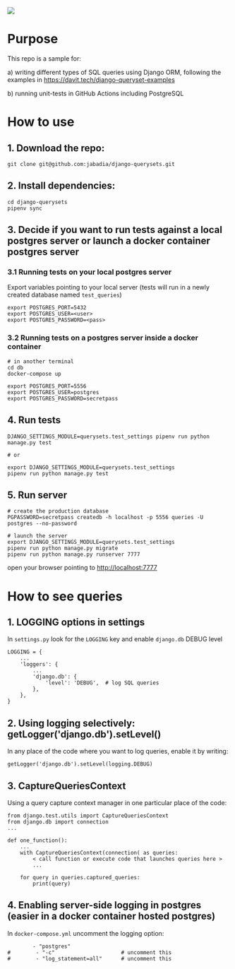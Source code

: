 ![](https://github.com/jabadia/django-querysets/workflows/run%20unit%20tests/badge.svg)

# Purpose
This repo is a sample for:

a) writing different types of SQL queries using Django ORM, following the examples in https://davit.tech/django-queryset-examples

b) running unit-tests in GitHub Actions including PostgreSQL

# How to use

## 1. Download the repo:
```
git clone git@github.com:jabadia/django-querysets.git
```

## 2. Install dependencies:
```
cd django-querysets
pipenv sync
```

## 3. Decide if you want to run tests against a local postgres server or launch a docker container postgres server

### 3.1 Running tests on your local postgres server

Export variables pointing to your local server (tests will run in a newly created database named `test_queries`)
```
export POSTGRES_PORT=5432
export POSTGRES_USER=<user>
export POSTGRES_PASSWORD=<pass>
```

### 3.2 Running tests on a postgres server inside a docker container

```
# in another terminal
cd db
docker-compose up
```

```
export POSTGRES_PORT=5556
export POSTGRES_USER=postgres
export POSTGRES_PASSWORD=secretpass
```
 
## 4. Run tests
```
DJANGO_SETTINGS_MODULE=querysets.test_settings pipenv run python manage.py test

# or

export DJANGO_SETTINGS_MODULE=querysets.test_settings
pipenv run python manage.py test
```

## 5. Run server
```
# create the production database
PGPASSWORD=secretpass createdb -h localhost -p 5556 queries -U postgres --no-password

# launch the server
export DJANGO_SETTINGS_MODULE=querysets.test_settings  
pipenv run python manage.py migrate
pipenv run python manage.py runserver 7777

```
open your browser pointing to [http://localhost:7777](http://localhost:7777)


# How to see queries

## 1. LOGGING options in settings
In `settings.py` look for the `LOGGING` key and enable `django.db` DEBUG level
```
LOGGING = {
    ...
    'loggers': {
        ...
        'django.db': {
            'level': 'DEBUG',  # log SQL queries
        },
    },
}
```

## 2. Using logging selectively: getLogger('django.db').setLevel()
In any place of the code where you want to log queries, enable it by writing:

```
getLogger('django.db').setLevel(logging.DEBUG)
```

## 3. CaptureQueriesContext
Using a query capture context manager in one particular place of the code:

```
from django.test.utils import CaptureQueriesContext
from django.db import connection
...

def one_function():
    ...
    with CaptureQueriesContext(connection( as queries:
        < call function or execute code that launches queries here >
        ...

    for query in queries.captured_queries:
        print(query)
```

## 4. Enabling server-side logging in postgres (easier in a docker container hosted postgres)

In `docker-compose.yml` uncomment the logging option:
```
        - "postgres"
#        - "-c"                     # uncomment this
#        - "log_statement=all"      # uncomment this
```
